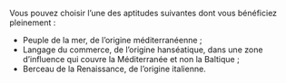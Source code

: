 ﻿---
id: origins_fr.md#carrefour-des-populations
name: Carrefour des populations
---

Vous pouvez choisir l’une des aptitudes suivantes dont vous bénéficiez pleinement :

* Peuple de la mer, de l’origine méditerranéenne ;
* Langage du commerce, de l’origine hanséatique, dans une zone d’influence qui couvre la Méditerranée et non la Baltique ;
* Berceau de la Renaissance, de l’origine italienne.

